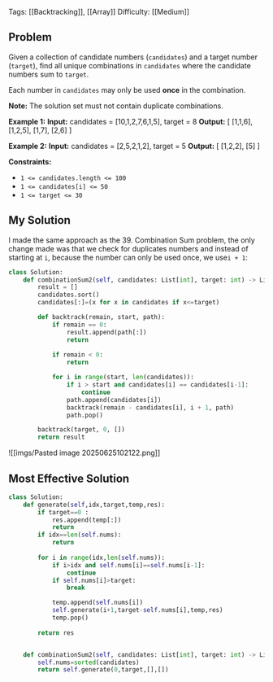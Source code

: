 Tags: [[Backtracking]], [[Array]]
Difficulty: [[Medium]]
## Problem
Given a collection of candidate numbers (`candidates`) and a target number (`target`), find all unique combinations in `candidates` where the candidate numbers sum to `target`.

Each number in `candidates` may only be used **once** in the combination.

**Note:** The solution set must not contain duplicate combinations.

**Example 1:**
**Input:** candidates = [10,1,2,7,6,1,5], target = 8
**Output:** 
[
[1,1,6],
[1,2,5],
[1,7],
[2,6]
]

**Example 2:**
**Input:** candidates = [2,5,2,1,2], target = 5
**Output:** 
[
[1,2,2],
[5]
]

**Constraints:**
- `1 <= candidates.length <= 100`
- `1 <= candidates[i] <= 50`
- `1 <= target <= 30`

## My Solution
I made the same approach as the 39. Combination Sum problem, the only change made was that we check for duplicates numbers and instead of starting at `i`, because the number can only be used once, we use`i + 1`: 

```python
class Solution:
    def combinationSum2(self, candidates: List[int], target: int) -> List[List[int]]:
        result = []
        candidates.sort()
        candidates[:]=(x for x in candidates if x<=target)

        def backtrack(remain, start, path):
            if remain == 0:
                result.append(path[:])
                return
            
            if remain < 0:
                return

            for i in range(start, len(candidates)):
                if i > start and candidates[i] == candidates[i-1]:
                    continue
                path.append(candidates[i])
                backtrack(remain - candidates[i], i + 1, path)
                path.pop()

        backtrack(target, 0, [])
        return result
```

![[imgs/Pasted image 20250625102122.png]]

## Most Effective Solution
```python
class Solution:
    def generate(self,idx,target,temp,res):
        if target==0 :
            res.append(temp[:])
            return 
        if idx==len(self.nums):
            return
        
        for i in range(idx,len(self.nums)):
            if i>idx and self.nums[i]==self.nums[i-1]:
                continue
            if self.nums[i]>target:
                break

            temp.append(self.nums[i])
            self.generate(i+1,target-self.nums[i],temp,res)
            temp.pop()
        
        return res


    def combinationSum2(self, candidates: List[int], target: int) -> List[List[int]]:
        self.nums=sorted(candidates)
        return self.generate(0,target,[],[])
```
